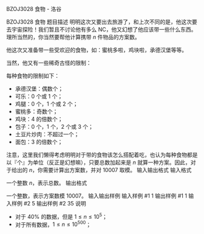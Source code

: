 



BZOJ3028 食物 - 洛谷














BZOJ3028 食物
题目描述
明明这次又要出去旅游了，和上次不同的是，他这次要去宇宙探险！我们暂且不讨论他有多么 NC，他又幻想了他应该带一些什么东西。理所当然的，你当然要帮他计算携带 $n$ 件物品的方案数。

他这次又准备带一些受欢迎的食物，如：蜜桃多啦，鸡块啦，承德汉堡等等。

当然，他又有一些稀奇古怪的限制：

每种食物的限制如下：
- 承德汉堡：偶数个；
- 可乐：$0$ 个或 $1$ 个；
- 鸡腿：$0$ 个，$1$ 个或 $2$ 个；
- 蜜桃多：奇数个；
- 鸡块：$4$ 的倍数个；
- 包子：$0$ 个，$1$ 个，$2$ 个或 $3$ 个；
- 土豆片炒肉：不超过一个；
- 面包：$3$ 的倍数个；

注意，这里我们懒得考虑明明对于带的食物该怎么搭配着吃，也认为每种食物都是以『个』为单位（反正是幻想嘛），只要总数加起来是 $n$ 就算一种方案。因此，对于给出的 $n$，你需要计算出方案数，并对 $10007$ 取模。
输入输出格式
输入格式

一个整数 $n$，表示总数。
输出格式

一个整数，表示方案数模 $10007$。
输入输出样例
输入样例 #1
1
输出样例 #1
1
输入样例 #2
5
输出样例 #2
35
说明
- 对于 $40\%$ 的数据，但是 $1\leq n\leq 10^5$；
- 对于所有数据，$1\leq n\leq 10^{500}$；






